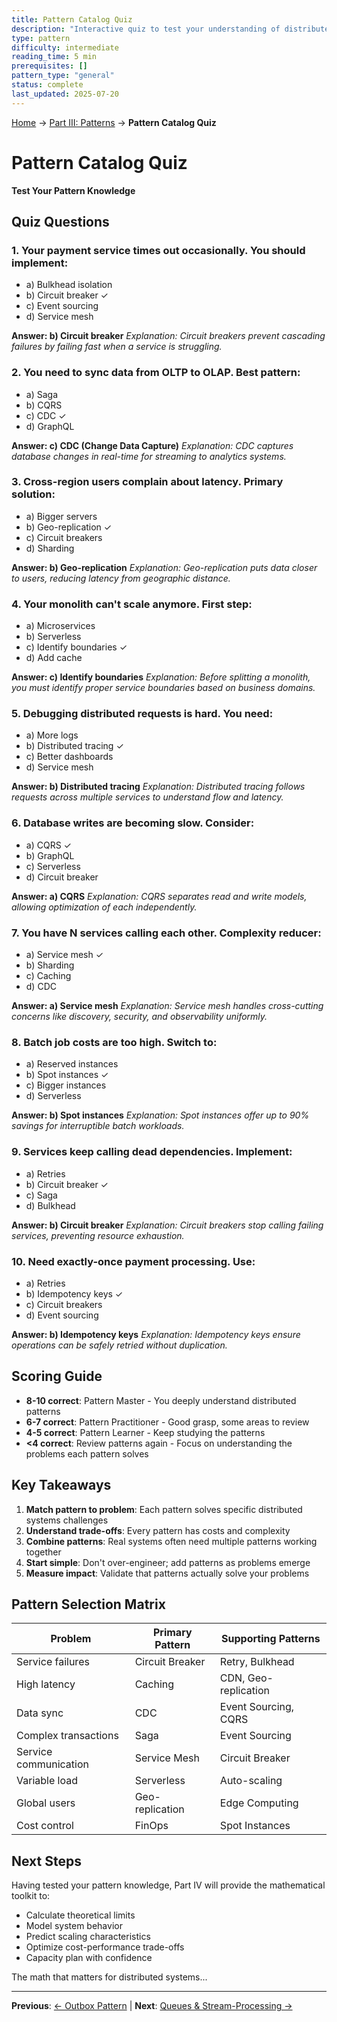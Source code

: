 ```yaml
---
title: Pattern Catalog Quiz
description: "Interactive quiz to test your understanding of distributed system patterns and their appropriate use cases"
type: pattern
difficulty: intermediate
reading_time: 5 min
prerequisites: []
pattern_type: "general"
status: complete
last_updated: 2025-07-20
---
```


<!-- Navigation -->
[Home](/) → [Part III: Patterns](/patterns/) → **Pattern Catalog Quiz**

# Pattern Catalog Quiz

**Test Your Pattern Knowledge**

## Quiz Questions

### 1. Your payment service times out occasionally. You should implement:
   - a) Bulkhead isolation
   - b) Circuit breaker ✓
   - c) Event sourcing
   - d) Service mesh

**Answer: b) Circuit breaker**
*Explanation: Circuit breakers prevent cascading failures by failing fast when a service is struggling.*

### 2. You need to sync data from OLTP to OLAP. Best pattern:
   - a) Saga
   - b) CQRS
   - c) CDC ✓
   - d) GraphQL

**Answer: c) CDC (Change Data Capture)**
*Explanation: CDC captures database changes in real-time for streaming to analytics systems.*

### 3. Cross-region users complain about latency. Primary solution:
   - a) Bigger servers
   - b) Geo-replication ✓
   - c) Circuit breakers
   - d) Sharding

**Answer: b) Geo-replication**
*Explanation: Geo-replication puts data closer to users, reducing latency from geographic distance.*

### 4. Your monolith can't scale anymore. First step:
   - a) Microservices
   - b) Serverless
   - c) Identify boundaries ✓
   - d) Add cache

**Answer: c) Identify boundaries**
*Explanation: Before splitting a monolith, you must identify proper service boundaries based on business domains.*

### 5. Debugging distributed requests is hard. You need:
   - a) More logs
   - b) Distributed tracing ✓
   - c) Better dashboards
   - d) Service mesh

**Answer: b) Distributed tracing**
*Explanation: Distributed tracing follows requests across multiple services to understand flow and latency.*

### 6. Database writes are becoming slow. Consider:
   - a) CQRS ✓
   - b) GraphQL
   - c) Serverless
   - d) Circuit breaker

**Answer: a) CQRS**
*Explanation: CQRS separates read and write models, allowing optimization of each independently.*

### 7. You have N services calling each other. Complexity reducer:
   - a) Service mesh ✓
   - b) Sharding
   - c) Caching
   - d) CDC

**Answer: a) Service mesh**
*Explanation: Service mesh handles cross-cutting concerns like discovery, security, and observability uniformly.*

### 8. Batch job costs are too high. Switch to:
   - a) Reserved instances
   - b) Spot instances ✓
   - c) Bigger instances
   - d) Serverless

**Answer: b) Spot instances**
*Explanation: Spot instances offer up to 90% savings for interruptible batch workloads.*

### 9. Services keep calling dead dependencies. Implement:
   - a) Retries
   - b) Circuit breaker ✓
   - c) Saga
   - d) Bulkhead

**Answer: b) Circuit breaker**
*Explanation: Circuit breakers stop calling failing services, preventing resource exhaustion.*

### 10. Need exactly-once payment processing. Use:
   - a) Retries
   - b) Idempotency keys ✓
   - c) Circuit breakers
   - d) Event sourcing

**Answer: b) Idempotency keys**
*Explanation: Idempotency keys ensure operations can be safely retried without duplication.*

## Scoring Guide

- **8-10 correct**: Pattern Master - You deeply understand distributed patterns
- **6-7 correct**: Pattern Practitioner - Good grasp, some areas to review
- **4-5 correct**: Pattern Learner - Keep studying the patterns
- **<4 correct**: Review patterns again - Focus on understanding the problems each pattern solves

## Key Takeaways

1. **Match pattern to problem**: Each pattern solves specific distributed systems challenges
2. **Understand trade-offs**: Every pattern has costs and complexity
3. **Combine patterns**: Real systems often need multiple patterns working together
4. **Start simple**: Don't over-engineer; add patterns as problems emerge
5. **Measure impact**: Validate that patterns actually solve your problems

## Pattern Selection Matrix

| Problem | Primary Pattern | Supporting Patterns |
|---------|----------------|-------------------|
| Service failures | Circuit Breaker | Retry, Bulkhead |
| High latency | Caching | CDN, Geo-replication |
| Data sync | CDC | Event Sourcing, CQRS |
| Complex transactions | Saga | Event Sourcing |
| Service communication | Service Mesh | Circuit Breaker |
| Variable load | Serverless | Auto-scaling |
| Global users | Geo-replication | Edge Computing |
| Cost control | FinOps | Spot Instances |

## Next Steps

Having tested your pattern knowledge, Part IV will provide the mathematical toolkit to:
- Calculate theoretical limits
- Model system behavior
- Predict scaling characteristics
- Optimize cost-performance trade-offs
- Capacity plan with confidence

The math that matters for distributed systems...

---

**Previous**: [← Outbox Pattern](outbox.md) | **Next**: [Queues & Stream-Processing →](queues-streaming.md)
